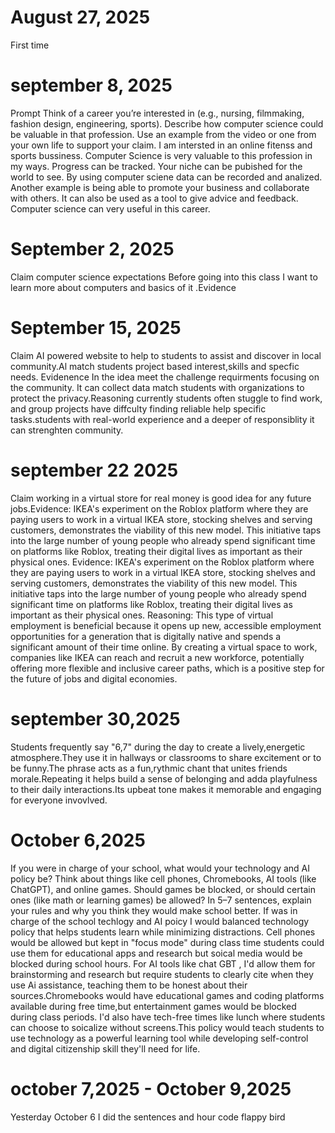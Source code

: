 # August 27, 2025
First time
# september 8, 2025
Prompt
Think of a career you’re interested in (e.g., nursing, filmmaking, fashion design, engineering, sports). Describe how computer science could be valuable in that profession. Use an example from the video or one from your own life to support your claim.
I am intersted in an online fitenss and sports bussiness. Computer Science is very valuable to this profession in my ways. Progress can be tracked. Your niche can be pubished for the world to see. By using computer sciene data can be recorded and analized. Another example is being able to promote your business and collaborate with others. It can also be used as a tool to give advice and feedback.  Computer science can very useful in this career.

# September 2, 2025
Claim  computer  science expectations  Before  going into this class I want to learn more about computers and basics of it .Evidence
# September 15, 2025
Claim AI powered website to help to students to assist and discover in local community.Al match students project based interest,skills and specfic needs. Evidenence In the idea meet the challenge requirments focusing on the community. It can collect data match students with organizations to protect the privacy.Reasoning currently students often stuggle to find work, and group projects have diffculty finding reliable help specific tasks.students with real-world experience and a deeper of responsiblity it can strenghten community.
# september 22 2025
Claim working  in a virtual store for real money is good idea for any future jobs.Evidence: IKEA's experiment on the Roblox platform where they are paying users to work in a virtual IKEA store, stocking shelves and serving customers, demonstrates the viability of this new model. This initiative taps into the large number of young people who already spend significant time on platforms like Roblox, treating their digital lives as important as their physical ones. Evidence: IKEA's experiment on the Roblox platform where they are paying users to work in a virtual IKEA store, stocking shelves and serving customers, demonstrates the viability of this new model. This initiative taps into the large number of young people who already spend significant time on platforms like Roblox, treating their digital lives as important as their physical ones.
Reasoning: This type of virtual employment is beneficial because it opens up new, accessible employment opportunities for a generation that is digitally native and spends a significant amount of their time online. By creating a virtual space to work, companies like IKEA can reach and recruit a new workforce, potentially offering more flexible and inclusive career paths, which is a positive step for the future of jobs and digital economies. 
# september 30,2025 
Students frequently say "6,7" during the day to create a lively,energetic atmosphere.They use it in hallways or classrooms to share excitement or to be funny.The phrase acts as a fun,rythmic chant that  unites friends morale.Repeating it helps build a sense of belonging and adda playfulness to their daily interactions.Its upbeat tone makes it memorable and engaging for everyone invovlved.
# October 6,2025
If you were in charge of your school, what would your technology and AI policy be? Think about things like cell phones, Chromebooks, AI tools (like ChatGPT), and online games. Should games be blocked, or should certain ones (like math or learning games) be allowed? In 5–7 sentences, explain your rules and why you think they would make school better.
If was in charge of the school techlogy and AI poicy I would balanced technology  policy  that helps students learn  while minimizing distractions. Cell phones would be  allowed but  kept in "focus mode"  during  class time students could  use them for educational apps and  research but  soical media  would be blocked during school hours. For AI tools like chat GBT , I'd allow them  for brainstorming and research but require students to clearly cite when they  use Ai assistance, teaching them  to be honest  about their sources.Chromebooks would have  educational  games and coding platforms available during  free time,but entertainment games would be blocked during class periods. I'd also have tech-free times like lunch where students can choose to soicalize without screens.This policy would teach students to use technology  as a powerful learning tool while  developing  self-control and digital  citizenship skill they'll need for life.
# october 7,2025 - October 9,2025
Yesterday October 6 I did the sentences and hour code flappy bird
